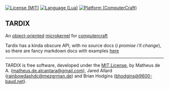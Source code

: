 [![License (MIT)](https://img.shields.io/badge/license-MIT-blue.svg?style=flat-square)](http://opensource.org/licenses/MIT)
[![Language (Lua)](https://img.shields.io/badge/powered_by-Lua-blue.svg?style=flat-square)](https://lua.org)
[![Platform (ComputerCraft)](https://img.shields.io/badge/platform-ComputerCraft-blue.svg?style=flat-square)](http://www.computercraft.info/)

TARDIX
------

An [object-oriented](https://en.wikipedia.org/wiki/Object-oriented_programming) [microkernel](https://en.wikipedia.org/wiki/Microkernel) for [computercraft](http://computercraft.info)


Tardix has a kinda obscure API, with no source docs (*i promise i'll change*), so there are fancy markdown docs with examples [here](https://github.com/TARDIX/Kernel/blob/rewrite/doc/index.md)


----

TARDIX is free software, developed under the [MIT License](http://opensource.org/licenses/MIT), by Matheus de A. (matheus.de.alcantara@gmail.com), Jared Allard (rainbowdashdc@mezgrman.de) and Brian Hodgins (bhodgins@9600-baud.net).
